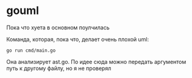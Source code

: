 # gouml
Пока что хуета в основном поулчилась

Команда, которая, пока что, делает очень плохой uml: 
```
go run cmd/main.go
```
Она анализирует ast.go. По идее сюда можно передать аргументом путь к другому файлу, но я не проверял

